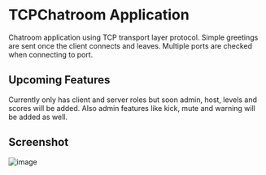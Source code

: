 # TCPChatroom Application

Chatroom application using TCP transport layer protocol. Simple greetings are sent once the client connects and leaves. Multiple ports are checked when connecting to port. 

## Upcoming Features
Currently only has client and server roles but soon admin, host, levels and scores will be added. Also admin features like kick, mute and warning will be added as well. 

## Screenshot

![image](https://user-images.githubusercontent.com/42818731/137855314-a59390e0-4617-4321-a57f-cde448a25481.png)
